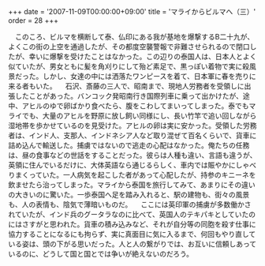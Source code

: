 +++
date = '2007-11-09T00:00:00+09:00'
title = 'マライからビルマへ（三）'
order = 28
+++

　このころ、ビルマを横断して泰、仏印にある我が基地を爆撃するB二十九が、よくこの街の上空を通過したが、その都度空襲警報で非難させられるので閉口したが、幸いに爆撃を受けたことはなかった。この辺りの泰国人は、日本人とよく似ていたが、男女ともに髪を角刈りにして殆ど素足で、黒っぽい着物で実に殺風景だった。しかし、女達の中には洒落たワンピースを着て、日本軍に春を売りに来る者もいた。
　石沢、斎藤の三人で、昭南まで、現地人労務者を受領しに出張したことがあった。バンコック発昭南行き国際列車に乗って出かけたが、途中、アヒルのゆで卵ばかり食べたら、腹をこわしてまいってしまった。泰でもマライでも、大量のアヒルを野原に放し飼い同様にし、長い竹竿で追い回しながら湿地帯を歩かせているのを見受けた。アヒルの卵は実に安かった。受領した労務者は、インド人、支那人、インドネシア人など取り混ぜて百名くらいで、貨車に詰め込んで輸送した。捕虜ではないので逃走の心配はなかった。俺たちの任務は、昼の食事などの世話をすることだった。彼らは人種も違い、言語も違うが、英領に住んでいるだけに、大体英語なら通じるらしく、車内では賑やかにしゃべりまくっていた。一人病気を起こした者があって心配したが、持参のキニーネを飲ませたら治ってしまった。マライから泰国を旅行してみて、あまりにその違いの大きいのに驚いた。一歩泰国へ足を踏み入れると、駅の建物も、街々の風景も、人の表情も、陰気で薄暗いものだ。
　ここには英印軍の捕虜が多数働かされていたが、インド兵のグータラなのに比べて、英国人のテキパキとしていたのにはさすがと思われた。貨車の積み込みなど、それが自分等の同胞を殺す仕事に協力することになるにも拘らず、実に真面目に気に入るまで、何回もやり直している姿は、頭の下がる思いだった。人と人の繋がりでは、お互いに信頼しあっているのに、どうして国と国とでは争いが絶えないのだろう。
